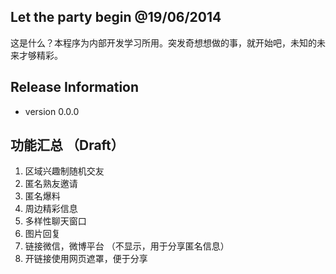 ## Let the party begin @19/06/2014
这是什么？本程序为内部开发学习所用。突发奇想想做的事，就开始吧，未知的未来才够精彩。

## Release Information
- version 0.0.0

## 功能汇总 （Draft）
1.  区域兴趣制随机交友
2.  匿名熟友邀请
3.  匿名爆料
4.  周边精彩信息
4.  多样性聊天窗口
5.  图片回复
6.  链接微信，微博平台 （不显示，用于分享匿名信息）
7.  开链接使用网页遮罩，便于分享
